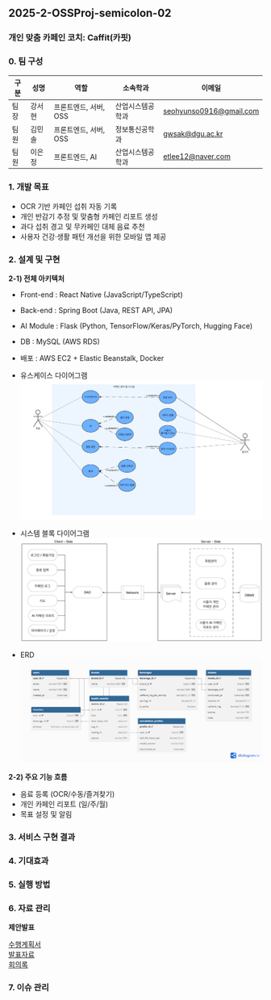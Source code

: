 ## 2025-2-OSSProj-semicolon-02
### 개인 맞춤 카페인 코치: Caffit(카핏)


### 0. 팀 구성

| 구분 | 성명   | 역할                 | 소속학과        | 이메일 |
|------|--------|----------------------|-----------------|--------|
| 팀장 | 강서현 | 프론트엔드, 서버, OSS    | 산업시스템공학과 | seohyunso0916@gmail.com |
| 팀원 | 김민솔 | 프론트엔드, 서버, OSS    | 정보통신공학과   | gwsak@dgu.ac.kr |
| 팀원 | 이은정 | 프론트엔드, AI   | 산업시스템공학과 | etlee12@naver.com |

### 1. 개발 목표
- OCR 기반 카페인 섭취 자동 기록  
- 개인 반감기 추정 및 맞춤형 카페인 리포트 생성  
- 과다 섭취 경고 및 무카페인 대체 음료 추천  
- 사용자 건강·생활 패턴 개선을 위한 모바일 앱 제공

### 2. 설계 및 구현

**2-1) 전체 아키텍처**
- Front-end : React Native (JavaScript/TypeScript)
- Back-end : Spring Boot (Java, REST API, JPA)
- AI Module : Flask (Python, TensorFlow/Keras/PyTorch, Hugging Face)
- DB : MySQL (AWS RDS)
- 배포 : AWS EC2 + Elastic Beanstalk, Docker

- 유스케이스 다이어그램  
![Caffit UseCase](./Src/img/UseCaseDiagram.png)

- 시스템 블록 다이어그램  
![Caffit SystemBlock](./Src/img/SystemBlockDiagram.png)

- ERD  
![Caffit ERD](./Src/img/ERD.png)

**2-2) 주요 기능 흐름**
- 음료 등록 (OCR/수동/즐겨찾기)  
- 개인 카페인 리포트 (일/주/월)  
- 목표 설정 및 알림  

### 3. 서비스 구현 결과

### 4. 기대효과

### 5. 실행 방법

### 6. 자료 관리
**제안발표**

[수행계획서](./Doc/1_1_OSSProj_02_세미콜론_수행계획서.pdf)  
[발표자료](./Doc/1_2_OSSProj_02_세미콜론_수행계획발표자료.pdf)  
[회의록](./Doc/1_3_OSSProj_02_세미콜론_회의록.pdf)

### 7. 이슈 관리